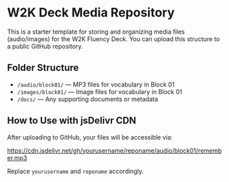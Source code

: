 # W2K Deck Media Repository

This is a starter template for storing and organizing media files (audio/images) for the W2K Fluency Deck. You can upload this structure to a public GitHub repository.

## Folder Structure

- `/audio/block01/` — MP3 files for vocabulary in Block 01
- `/images/block01/` — Image files for vocabulary in Block 01
- `/docs/` — Any supporting documents or metadata

## How to Use with jsDelivr CDN

After uploading to GitHub, your files will be accessible via:

https://cdn.jsdelivr.net/gh/yourusername/reponame/audio/block01/remember.mp3

Replace `yourusername` and `reponame` accordingly.
